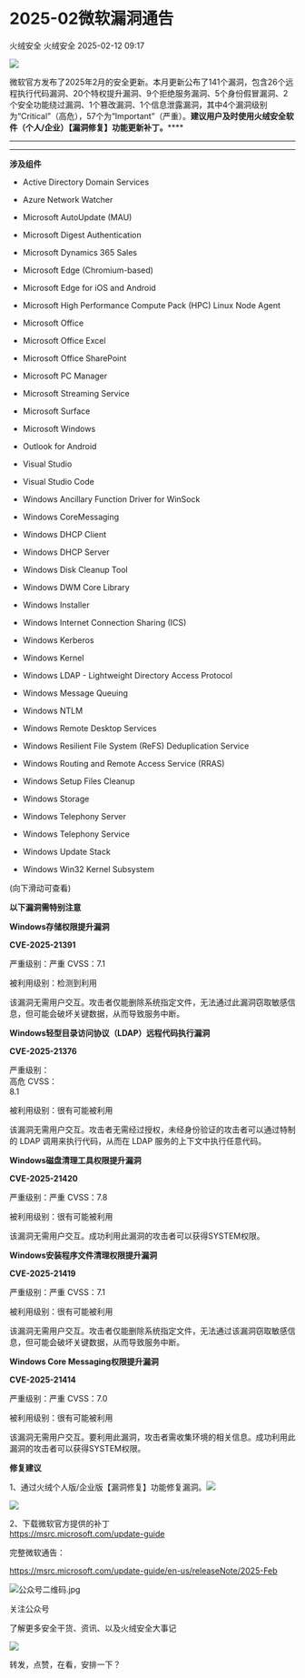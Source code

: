#  2025-02微软漏洞通告   
火绒安全  火绒安全   2025-02-12 09:17  
  
![](https://mmbiz.qpic.cn/sz_mmbiz_gif/0icdicRft8tz4TwribzNDjQvqsWEWszn7jyHd8ZE3L5iboJOQdYnJ2a3FSm6gZjCTOBXHbiaj743fRoviaVbdUU1ibbzw/640?wx_fmt=gif&wxfrom=5&wx_lazy=1&wx_co=1 "")  
  
  
微软官方发布了2025年2月的安全更新。本月更新公布了141个漏洞，包含26个远程执行代码漏洞、20个特权提升漏洞、9个拒绝服务漏洞、5个身份假冒漏洞、2个安全功能绕过漏洞、1个篡改漏洞、1个信息泄露漏洞，其中4个漏洞级别为“Critical”（高危），57个为“Important”（严重）。**建议用户及时使用火绒安全软件（个人/企业）【漏洞修复】功能更新补丁。******  
  
****  
****  
  
**涉及组件**  
  
  
  
  
- Active Directory Domain Services  
  
- Azure Network Watcher  
  
- Microsoft AutoUpdate (MAU)  
  
- Microsoft Digest Authentication  
  
- Microsoft Dynamics 365 Sales  
  
- Microsoft Edge (Chromium-based)  
  
- Microsoft Edge for iOS and Android  
  
- Microsoft High Performance Compute Pack (HPC) Linux Node Agent  
  
- Microsoft Office  
  
- Microsoft Office Excel  
  
- Microsoft Office SharePoint  
  
- Microsoft PC Manager  
  
- Microsoft Streaming Service  
  
- Microsoft Surface  
  
- Microsoft Windows  
  
- Outlook for Android  
  
- Visual Studio  
  
- Visual Studio Code  
  
- Windows Ancillary Function Driver for WinSock  
  
- Windows CoreMessaging  
  
- Windows DHCP Client  
  
- Windows DHCP Server  
  
- Windows Disk Cleanup Tool  
  
- Windows DWM Core Library  
  
- Windows Installer  
  
- Windows Internet Connection Sharing (ICS)  
  
- Windows Kerberos  
  
- Windows Kernel  
  
- Windows LDAP - Lightweight Directory Access Protocol  
  
- Windows Message Queuing  
  
- Windows NTLM  
  
- Windows Remote Desktop Services  
  
- Windows Resilient File System (ReFS) Deduplication Service  
  
- Windows Routing and Remote Access Service (RRAS)  
  
- Windows Setup Files Cleanup  
  
- Windows Storage  
  
- Windows Telephony Server  
  
- Windows Telephony Service  
  
- Windows Update Stack  
  
- Windows Win32 Kernel Subsystem  
  
  
  
(向下滑动可查看)  
  
  
  
**以下漏洞需特别注意**  
  
  
  
  
  
**Windows存储权限提升漏洞**  
  
**CVE-2025-21391**  
  
严重级别：严重 CVSS：7.1  
  
被利用级别：检测到利用  
  
  
该漏洞无需用户交互。攻击者仅能删除系统指定文件，无法通过此漏洞窃取敏感信息，但可能会破坏关键数据，从而导致服务中断。  
  
  
  
**Windows轻型目录访问协议（LDAP）远程代码执行漏洞**  
  
**CVE-2025-21376**  
  
严重级别：  
高危 CVSS：  
8.1  
  
被利用级别：很有可能被利用  
  
  
该漏洞无需用户交互。攻击者无需经过授权，未经身份验证的攻击者可以通过特制的 LDAP 调用来执行代码，从而在 LDAP 服务的上下文中执行任意代码。  
  
  
  
**Windows磁盘清理工具权限提升漏洞**  
  
**CVE-2025-21420**  
  
严重级别：严重 CVSS：7.8  
  
被利用级别：很有可能被利用  
  
  
该漏洞无需用户交互。成功利用此漏洞的攻击者可以获得SYSTEM权限。  
  
  
  
**Windows安装程序文件清理权限提升漏洞**  
  
**CVE-2025-21419**  
  
严重级别：严重 CVSS：7.1  
  
被利用级别：很有可能被利用  
  
  
该漏洞无需用户交互。攻击者仅能删除系统指定文件，无法通过该漏洞窃取敏感信息，但可能会破坏关键数据，从而导致服务中断。  
  
  
  
**Windows Core Messaging权限提升漏洞**  
  
**CVE-2025-21414**  
  
严重级别：严重 CVSS：7.0  
  
被利用级别：很有可能被利用  
  
  
  
该漏洞无需用户交互。要利用此漏洞，攻击者需收集环境的相关信息。成功利用此漏洞的攻击者可以获得SYSTEM权限。  
  
  
  
**修复建议**  
  
  
  
  
1、通过火绒个人版/企业版【漏洞修复】功能修复漏洞。![](https://mmbiz.qpic.cn/sz_mmbiz_gif/0icdicRft8tz6JM0bptCnP8Sz8m18FwTnjxUJY6JTobUFiaCTgVZUm6zWLqATm8sWX3XFjh7vcmFh0k0M6RQpHNXw/640?wx_fmt=png "")  
  
  
![](https://mmbiz.qpic.cn/sz_mmbiz_png/0icdicRft8tz5lVIicwLrhonhMwouZl5Vz4PFtGZTldEXDTvxKKwK3xYPRYmyFJm4CVJw3aPV6kPic8MD7k8RGmpCQ/640?wx_fmt=png&from=appmsg "")  
  
  
2、下载微软官方提供的补丁  
https://msrc.microsoft.com/update-guide  
  
  
完整微软通告：  
  
https://msrc.microsoft.com/update-guide/en-us/releaseNote/2025-Feb  
  
  
  
  
  
![](https://mmbiz.qpic.cn/sz_mmbiz_jpg/0icdicRft8tz6JM0bptCnP8Sz8m18FwTnjZpNfzpuBuP9vsELIIuagZVLlKrRGvIhbOXNdf22pUC76WE0yxGUAmQ/640?wx_fmt=other&tp=webp&wxfrom=5&wx_lazy=1&wx_co=1 "公众号二维码.jpg")  
  
关注公众号  
  
了解更多安全干货、资讯、以及火绒安全大事记  
  
  
  
![](https://mmbiz.qpic.cn/sz_mmbiz_gif/0icdicRft8tz6JM0bptCnP8Sz8m18FwTnjOprnsQkCP3xLsgP9HxZFzn0NWTV2ibIGOv63o5WibmhqUgYF46mJgAzA/640?wx_fmt=gif&tp=webp&wxfrom=5&wx_lazy=1&wx_co=1 "")  
  
转发，点赞，在看，安排一下？  
  
  
  
